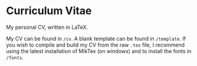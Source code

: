 # Curriculum Vitae

My personal CV, written in LaTeX. 

My CV can be found in `/cv`. A blank template can be found in `/template`. If you wish to compile and build my CV from the raw `.tex` file, I recommend using the latest installation of MikTex (on windows) and to install the fonts in `/fonts`.
